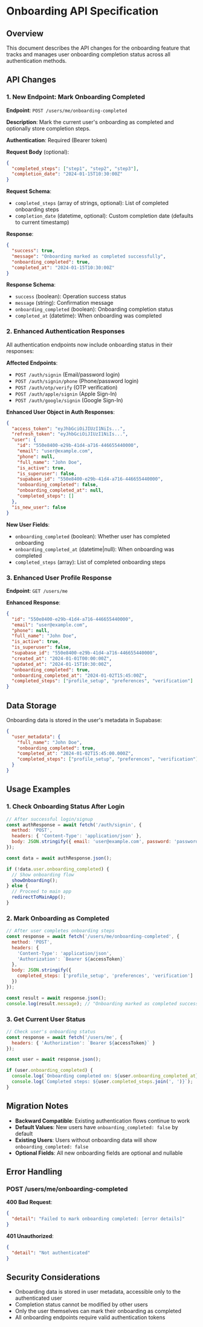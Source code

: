 # Onboarding API Specification

## Overview
This document describes the API changes for the onboarding feature that tracks and manages user onboarding completion status across all authentication methods.

## API Changes

### 1. New Endpoint: Mark Onboarding Completed

**Endpoint**: `POST /users/me/onboarding-completed`

**Description**: Mark the current user's onboarding as completed and optionally store completion steps.

**Authentication**: Required (Bearer token)

**Request Body** (optional):
```json
{
  "completed_steps": ["step1", "step2", "step3"],
  "completion_date": "2024-01-15T10:30:00Z"
}
```

**Request Schema**:
- `completed_steps` (array of strings, optional): List of completed onboarding steps
- `completion_date` (datetime, optional): Custom completion date (defaults to current timestamp)

**Response**:
```json
{
  "success": true,
  "message": "Onboarding marked as completed successfully",
  "onboarding_completed": true,
  "completed_at": "2024-01-15T10:30:00Z"
}
```

**Response Schema**:
- `success` (boolean): Operation success status
- `message` (string): Confirmation message
- `onboarding_completed` (boolean): Onboarding completion status
- `completed_at` (datetime): When onboarding was completed

### 2. Enhanced Authentication Responses

All authentication endpoints now include onboarding status in their responses:

**Affected Endpoints**:
- `POST /auth/signin` (Email/password login)
- `POST /auth/signin/phone` (Phone/password login)  
- `POST /auth/otp/verify` (OTP verification)
- `POST /auth/apple/signin` (Apple Sign-In)
- `POST /auth/google/signin` (Google Sign-In)

**Enhanced User Object in Auth Responses**:
```json
{
  "access_token": "eyJhbGciOiJIUzI1NiIs...",
  "refresh_token": "eyJhbGciOiJIUzI1NiIs...",
  "user": {
    "id": "550e8400-e29b-41d4-a716-446655440000",
    "email": "user@example.com",
    "phone": null,
    "full_name": "John Doe",
    "is_active": true,
    "is_superuser": false,
    "supabase_id": "550e8400-e29b-41d4-a716-446655440000",
    "onboarding_completed": false,
    "onboarding_completed_at": null,
    "completed_steps": []
  },
  "is_new_user": false
}
```

**New User Fields**:
- `onboarding_completed` (boolean): Whether user has completed onboarding
- `onboarding_completed_at` (datetime|null): When onboarding was completed
- `completed_steps` (array): List of completed onboarding steps

### 3. Enhanced User Profile Response

**Endpoint**: `GET /users/me`

**Enhanced Response**:
```json
{
  "id": "550e8400-e29b-41d4-a716-446655440000",
  "email": "user@example.com",
  "phone": null,
  "full_name": "John Doe",
  "is_active": true,
  "is_superuser": false,
  "supabase_id": "550e8400-e29b-41d4-a716-446655440000",
  "created_at": "2024-01-01T00:00:00Z",
  "updated_at": "2024-01-15T10:30:00Z",
  "onboarding_completed": true,
  "onboarding_completed_at": "2024-01-02T15:45:00Z",
  "completed_steps": ["profile_setup", "preferences", "verification"]
}
```

## Data Storage

Onboarding data is stored in the user's metadata in Supabase:

```json
{
  "user_metadata": {
    "full_name": "John Doe",
    "onboarding_completed": true,
    "completed_at": "2024-01-02T15:45:00.000Z",
    "completed_steps": ["profile_setup", "preferences", "verification"]
  }
}
```

## Usage Examples

### 1. Check Onboarding Status After Login

```javascript
// After successful login/signup
const authResponse = await fetch('/auth/signin', {
  method: 'POST',
  headers: { 'Content-Type': 'application/json' },
  body: JSON.stringify({ email: 'user@example.com', password: 'password' })
});

const data = await authResponse.json();

if (!data.user.onboarding_completed) {
  // Show onboarding flow
  showOnboarding();
} else {
  // Proceed to main app
  redirectToMainApp();
}
```

### 2. Mark Onboarding as Completed

```javascript
// After user completes onboarding steps
const response = await fetch('/users/me/onboarding-completed', {
  method: 'POST',
  headers: {
    'Content-Type': 'application/json',
    'Authorization': `Bearer ${accessToken}`
  },
  body: JSON.stringify({
    completed_steps: ['profile_setup', 'preferences', 'verification']
  })
});

const result = await response.json();
console.log(result.message); // "Onboarding marked as completed successfully"
```

### 3. Get Current User Status

```javascript
// Check user's onboarding status
const response = await fetch('/users/me', {
  headers: { 'Authorization': `Bearer ${accessToken}` }
});

const user = await response.json();

if (user.onboarding_completed) {
  console.log(`Onboarding completed on: ${user.onboarding_completed_at}`);
  console.log(`Completed steps: ${user.completed_steps.join(', ')}`);
}
```

## Migration Notes

- **Backward Compatible**: Existing authentication flows continue to work
- **Default Values**: New users have `onboarding_completed: false` by default
- **Existing Users**: Users without onboarding data will show `onboarding_completed: false`
- **Optional Fields**: All new onboarding fields are optional and nullable

## Error Handling

### POST /users/me/onboarding-completed

**400 Bad Request**:
```json
{
  "detail": "Failed to mark onboarding completed: [error details]"
}
```

**401 Unauthorized**:
```json
{
  "detail": "Not authenticated"
}
```

## Security Considerations

- Onboarding data is stored in user metadata, accessible only to the authenticated user
- Completion status cannot be modified by other users
- Only the user themselves can mark their onboarding as completed
- All onboarding endpoints require valid authentication tokens 